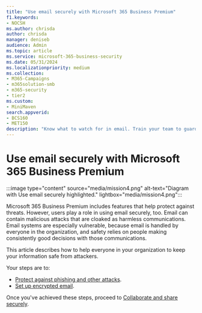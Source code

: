 ```yaml
---
title: "Use email securely with Microsoft 365 Business Premium"
f1.keywords:
- NOCSH
ms.author: chrisda
author: chrisda
manager: deniseb
audience: Admin
ms.topic: article
ms.service: microsoft-365-business-security
ms.date: 05/31/2024
ms.localizationpriority: medium
ms.collection:
- M365-Campaigns
- m365solution-smb
- m365-security
- tier2
ms.custom:
- MiniMaven
search.appverid:
- BCS160
- MET150
description: "Know what to watch for in email. Train your team to guard against malware, phishing, and other malicious cyberattacks, using the cybersecurity tools included with Microsoft 365 Business Premium."
---
```


# Use email securely with Microsoft 365 Business Premium

:::image type="content" source="media/mission4.png" alt-text="Diagram with Use email securely highlighted." lightbox="media/mission4.png":::

Microsoft 365 Business Premium includes features that help protect against threats. However, users play a role in using email securely, too. Email can contain malicious attacks that are cloaked as harmless communications. Email systems are especially vulnerable, because email is handled by everyone in the organization, and safety relies on people making consistently good decisions with those communications.

This article describes how to help everyone in your organization to keep your information safe from attackers.

Your steps are to:

- [Protect against phishing and other attacks](m365bp-avoid-phishing-and-attacks.md).
- [Set up encrypted email](m365bp-use-labels-encryption.md).

Once you've achieved these steps, proceed to [Collaborate and share securely](m365bp-collaborate-share-securely.md).
